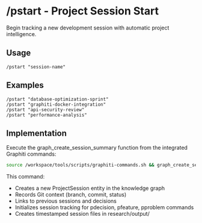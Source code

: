 # /pstart - Project Session Start

Begin tracking a new development session with automatic project intelligence.

## Usage
```
/pstart "session-name"
```

## Examples
```
/pstart "database-optimization-sprint"
/pstart "graphiti-docker-integration"
/pstart "api-security-review"
/pstart "performance-analysis"
```

## Implementation
Execute the graph_create_session_summary function from the integrated Graphiti commands:

```bash
source /workspace/tools/scripts/graphiti-commands.sh && graph_create_session_summary "session-name"
```

This command:
- Creates a new ProjectSession entity in the knowledge graph
- Records Git context (branch, commit, status)
- Links to previous sessions and decisions
- Initializes session tracking for pdecision, pfeature, pproblem commands
- Creates timestamped session files in research/output/